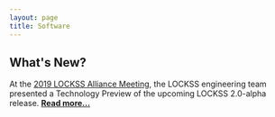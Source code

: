```yaml
---
layout: page
title: Software
---
```


## What's New?

At the [2019 LOCKSS Alliance Meeting](https://www.lockss.org/events/2019-lockss-alliance-meeting), the LOCKSS engineering team presented a Technology Preview of the upcoming LOCKSS 2.0-alpha release. [**Read more...**](lockss-2.0-alpha-preview)
